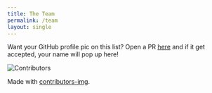 ```yaml
---
title: The Team
permalink: /team
layout: single
---
```


Want your GitHub profile pic on this list? Open a PR [here](https://github.com/CoolJim/lemontools/pulls) and if it get accepted, your name will pop up here!

![Contributors](https://contrib.rocks/image?repo=cooljim/lemontools)

Made with [contributors-img](https://contrib.rocks).
